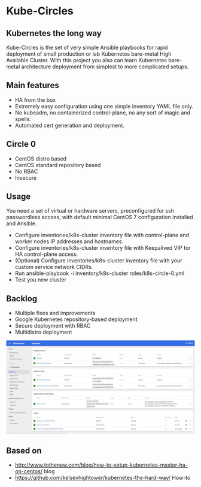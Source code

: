 #  Kube-Circles
## Kubernetes the long way

Kube-Circles is the set of very simple Ansible playbooks for rapid deployment of small production or lab Kubernetes bare-metal High Available Cluster.
With this project you also can learn Kubernetes bare-metal architecture deployment from simplest to more complicated setups.

## Main features
- HA from the box
- Extremely easy configuration using one simple inventory YAML file only.
- No kubeadm, no containerized control-plane, no any sort of magic and spells.
- Automated cert generation and deployment.

## Circle 0

- CentOS distro based
- CentOS standard repository based
- No RBAC
- Insecure

## Usage
You need a set of  virtual or hardware servers, preconfigured for ssh passwordless access, with default minimal CentOS 7 configuration installed and Ansible.
- Configure inventories/k8s-cluster inventory file with control-plane and worker nodes IP addresses and hostnames.
- Configure inventories/k8s-cluster inventory file with Keepalived VIP for HA control-plane access.
- (Optional) Configure inventories/k8s-cluster inventory file with your custom service network CIDRs.
- Run ansible-playbook -i inventory/k8s-cluster roles/k8s-circle-0.yml
- Test you new cluster

## Backlog
- Multiple fixes and improvements
- Google Kubernetes repository-based deployment
- Secure deployment with RBAC
- Multidistro deployment


![Kube-scr](/images/kube.jpeg?raw=true "Running cluster")

## Based on
- http://www.tothenew.com/blog/how-to-setup-kubernetes-master-ha-on-centos/ blog
- https://github.com/kelseyhightower/kubernetes-the-hard-way/ How-to
